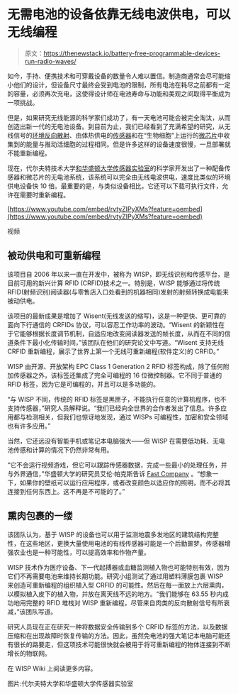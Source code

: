 # 无需电池的设备依靠无线电波供电，可以无线编程

> 原文：<https://thenewstack.io/battery-free-programmable-devices-run-radio-waves/>

如今，手持、便携技术和可穿戴设备的数量令人难以置信。制造商通常会尽可能缩小他们的设计，但设备尺寸最终会受到电池的限制，所有电池在耗尽之前都有一定的容量，必须再次充电，这使得设计师在电池寿命与功能和美观之间取得平衡成为一项挑战。

但是，如果研究无线能源的科学家们成功了，有一天电池可能会被完全淘汰，从而创造出新一代的无电池设备。到目前为止，我们已经看到了充满希望的研究，从无线信号的[环境反向散射](https://thenewstack.io/delivering-power-with-wi-fi-signals-to-the-next-billion-devices-no-batteries-required/)、由体热供电的[传感器](https://thenewstack.io/battery-free-sensor-patch-harvests-power-body-heat/)和在“生物细胞”上运行的[微芯片](https://thenewstack.io/one-day-may-embedded-biologically-powered-microchips/)中收集到的能量与推动活细胞的过程相同。但是许多这样的设备速度很慢，一旦部署就不能重新编程。

现在，代尔夫特技术大学[和华盛顿](http://www.tudelft.nl/en/)[大学传感器实验室](https://sensor.cs.washington.edu/)的科学家开发出了一种配备传感器和微芯片的无电池系统，该系统可以完全由无线电波供电，速度比类似的环境供电设备快 10 倍。最重要的是，与类似设备相比，它还可以下载可执行文件，允许在需要时重新编程。

[https://www.youtube.com/embed/rvtyZIPyXMs?feature=oembed](https://www.youtube.com/embed/rvtyZIPyXMs?feature=oembed)

视频

## 被动供电和可重新编程

该项目自 2006 年以来一直在开发中，被称为 WISP，即无线识别和传感平台，是目前可用的新兴计算 RFID (CRFID)技术之一。特别是，WISP 能够通过将传统 RFID(射频识别)阅读器(与零售店入口处看到的机器相同)发射的射频转换成电能来被动供电。

该项目的最新成果是增加了 Wisent(无线发送的缩写)，这是一种更快、更可靠的面向下行通信的 CRFIDs 协议，可以容忍工作功率的波动。“Wisent 的新颖性在于它能够根据长度调节机制，自适应地改变阅读器发送的帧长度，从而在不同的信道条件下最小化传输时间，”该团队在他们的研究论文中写道。“Wisent 支持无线 CRFID 重新编程，展示了世界上第一个无线可重新编程(软件定义)的 CRFID。”

WISP 由开源、开放架构 EPC Class 1 Generation 2 RFID 标签构成，除了任何附加传感器之外，该标签还集成了完全可编程的 16 位微控制器。它不同于普通的 RFID 标签，因为它是可编程的，并且可以是多功能的。

“与 WISP 不同，传统的 RFID 标签是黑匣子，不能执行任意的计算机程序，也不支持传感器，”研究人员解释说。“我们已经向全世界的合作者发出了信息。许多应用都与检测相关，但我们也惊讶地发现，通过 WISPs 可编程性，加密和安全领域也有许多应用。”

当然，它还远没有智能手机或笔记本电脑强大——但 WISP 在需要低功耗、无电池传感和计算的情况下仍然非常有用。

“它不会运行视频游戏，但它可以跟踪传感器数据，完成一些最小的处理任务，并与外界通信，”华盛顿大学的研究员艾伦·帕克斯告诉 [Fast Company](http://www.fastcodesign.com/3059141/this-battery-free-computer-sucks-power-out-of-thin-air) 。“想象一下，如果你的壁纸可以运行应用程序，或者改变颜色以适应你的照明，而不必将其连接到任何东西上。这不再是不可能的了。”

## 熏肉包裹的一缕

该团队认为，基于 WISP 的设备也可以用于监测地震多发地区的建筑结构完整性，在这些地区，更换大量使用电池的有线传感器可能是一个后勤噩梦。传感器增强农业也是一种可能性，可以提高效率和作物产量。

WISP 技术作为医疗设备、下一代起搏器或血糖监测植入物也可能特别有效，因为它们不再需要电池来维持长期功能。研究小组测试了通过用塑料薄膜包裹 WISP 来创造可重新编程的组织植入型 CRFID 的可能性。然后在每一面放上六层熏肉，以模拟植入皮下的植入物，并放在离天线不远的地方。“我们能够在 63.55 秒内成功地用完整的 RFID 堆栈对 WISP 重新编程，尽管来自肉类的反向散射信号有所衰减，”该团队写道。

研究人员现在正在研究一种将数据安全传输到多个 CRFID 标签的方法，以及数据压缩和在出现故障时恢复传输的方法。因此，虽然免电池的强大笔记本电脑可能还有很长的路要走，但这项技术可能很快就会被用于将可重新编程的物体连接到不断增长的物联网。

在 WISP Wiki 上阅读更多内容。

图片:代尔夫特大学和华盛顿大学传感器实验室

<svg xmlns:xlink="http://www.w3.org/1999/xlink" viewBox="0 0 68 31" version="1.1"><title>Group</title> <desc>Created with Sketch.</desc></svg>
